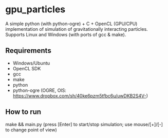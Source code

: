 gpu_particles
==============
A simple python (with python-ogre) + C + OpenCL (GPU/CPU) implementation of simulation of gravitationally interacting particles. Supports Linux and Windows (with ports of gcc & make).

Requirements
--------------
- Windows/Ubuntu
- OpenCL SDK
- gcc
- make
- python
- python-ogre (OGRE, OIS: https://www.dropbox.com/sh/40ke6pzm5tfbc6u/uwDKB2S4V-)

How to run
--------------
make && main.py
(press [Enter] to start/stop simulation; use mouse/[+]/[-] to change point of view)
